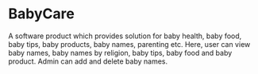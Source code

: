 # BabyCare

A software product which provides solution for baby health, baby food, baby tips, baby products, baby names, parenting etc. Here, user can view baby names, baby names by religion, baby tips, baby food and baby product. Admin can add and delete baby names.
